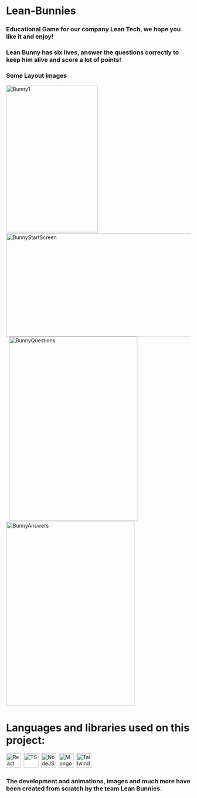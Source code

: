 # Lean-Bunnies

### Educational Game for our company Lean Tech, we hope you like it and enjoy! 

### Lean Bunny has six lives, answer the questions correctly to keep him alive and score a lot of points!

 ### Some Layout images

<div>
    <img src="https://scontent.feoh3-1.fna.fbcdn.net/v/t1.15752-9/462558165_918481570187987_4858754725877662361_n.png?_nc_cat=100&ccb=1-7&_nc_sid=9f807c&_nc_eui2=AeG2PmdHO01jT-0RzNRUP1yxuhu1VFP9zfO6G7VUU_3N87JLtofM0PygpCxUHIPiH92gIy5zvZH1z9GW3DV6sd-8&_nc_ohc=-xUafCNnYPwQ7kNvgEljGkn&_nc_ht=scontent.feoh3-1.fna&_nc_gid=AtcIBUvijHdU_suRqwFrLwT&oh=03_Q7cD1QHvFtmA-K4PYLm_rgiS3gU_aYyhPxtCz7F5p7jH30rD8A&oe=672BEC72" title="Bunny1" width="250" height="400"/>&nbsp;
<!--      <img src="https://scontent.feoh3-1.fna.fbcdn.net/v/t1.15752-9/462558165_918481570187987_4858754725877662361_n.png?_nc_cat=100&ccb=1-7&_nc_sid=9f807c&_nc_eui2=AeG2PmdHO01jT-0RzNRUP1yxuhu1VFP9zfO6G7VUU_3N87JLtofM0PygpCxUHIPiH92gIy5zvZH1z9GW3DV6sd-8&_nc_ohc=-xUafCNnYPwQ7kNvgEljGkn&_nc_ht=scontent.feoh3-1.fna&_nc_gid=AtcIBUvijHdU_suRqwFrLwT&oh=03_Q7cD1QHvFtmA-K4PYLm_rgiS3gU_aYyhPxtCz7F5p7jH30rD8A&oe=672BEC72](https://scontent.feoh3-1.fna.fbcdn.net/v/t1.15752-9/462546806_2818737374970794_7019227131517583139_n.png?stp=dst-png_s2048x2048&_nc_cat=101&ccb=1-7&_nc_sid=9f807c&_nc_eui2=AeEmVd7HYt-qbq4GpMnDSZ6y3MzsqqLPWn_czOyqos9afwZwJnrH-Zn6MVxjuQO_xkqcuof4lJ2Qi5TpMB9lMWJb&_nc_ohc=iNSYcLYdw74Q7kNvgFMmxuY&_nc_ht=scontent.feoh3-1.fna&_nc_gid=ALynoHmEJnbUcKhFCRPt1Nz&oh=03_Q7cD1QE6iH6KIfMMhTh49jD0kuy8FJXqqSzvXz-LgvKAqePS9w&oe=672BEBEA" title="Bunny1" width="250" height="180"/>&nbsp; -->
     <img src="https://scontent.feoh3-1.fna.fbcdn.net/v/t1.15752-9/462517862_593424179676389_809171719263095837_n.png?_nc_cat=107&ccb=1-7&_nc_sid=9f807c&_nc_eui2=AeFnqjCAct8bDbbQdY4_V6zMePEsDn7e3NV48SwOft7c1foByNDOqD7WmKx5DyitlcJ7txdXx1bbFCyyoQ_Pe-cD&_nc_ohc=tj2Upw6lgFgQ7kNvgEwB9n3&_nc_ht=scontent.feoh3-1.fna&_nc_gid=AshPOLg6iO0fC0RSA6iT4t5&oh=03_Q7cD1QFNTawbajW5pfCkGYIRvcgzn4uWwEAC_WFOd04Gz6Uwkg&oe=672BCF27" title="BunnyStartScreen" width="550" height="280""/>&nbsp;
     <img src="https://scontent.feoh3-1.fna.fbcdn.net/v/t1.15752-9/462224942_525897716729293_5321809430775230718_n.png?_nc_cat=102&ccb=1-7&_nc_sid=9f807c&_nc_eui2=AeE4y-1n47e5ERX1Rj16q6_F1MLqiv2PsenUwuqK_Y-x6XMJAPgGjFmlTCN8O6Y1bFw4mBD43gxxJivGjrc9JTR9&_nc_ohc=IITHbpxtHkoQ7kNvgHNhARC&_nc_ht=scontent.feoh3-1.fna&_nc_gid=AQauBaTLhcvaqkNjLm5gF_A&oh=03_Q7cD1QG7RodV3doCAJJUliOyyOoqv08H9hbTTp3Li7l_pHJ_JA&oe=672BD553" title="BunnyQuestions" width="350" height="500"/>&nbsp;
      <img src="https://scontent.feoh3-1.fna.fbcdn.net/v/t1.15752-9/462552351_2269664506726204_6346619333527732947_n.png?_nc_cat=107&ccb=1-7&_nc_sid=9f807c&_nc_eui2=AeG2VpLiiNKiUQ7wQTbIdwbIcVvN1bDsiqFxW83VsOyKof4cYG0rwZ5AjH7JJ2LSiV3ehje5PL8Et5QYqMLjxP6V&_nc_ohc=KcDpyAU9CB4Q7kNvgEpsCDb&_nc_ht=scontent.feoh3-1.fna&_nc_gid=A5CoLwOKJdhdmjnPgvtVz8I&oh=03_Q7cD1QGMCXk9C2Ozxbsq-A27M7dPRzIA8n7jDL0ZOyIGVXGvLA&oe=672BD10F" title="BunnyAnswers" width="350" height="500"/>&nbsp;
 </div>

 # Languages and libraries used on this project: 
<div>
    <img src="https://cdn.jsdelivr.net/gh/devicons/devicon/icons/react/react-original-wordmark.svg" title="React" width="40" height="40"/>&nbsp;
     <img src="https://cdn.jsdelivr.net/gh/devicons/devicon@latest/icons/typescript/typescript-original.svg" title="TS" width="40" height="40"/>&nbsp;
     <img src="https://cdn.jsdelivr.net/gh/devicons/devicon@latest/icons/nodejs/nodejs-original-wordmark.svg" title="NodeJS" width="40" height="40"/>&nbsp;
     <img src="https://cdn.jsdelivr.net/gh/devicons/devicon/icons/mongodb/mongodb-plain-wordmark.svg" title="MongoDB" width="40" height="40"/>&nbsp; 
    <img src="https://cdn.jsdelivr.net/gh/devicons/devicon@latest/icons/tailwindcss/tailwindcss-original.svg" title="TailwindCSS" alt="TailwindCSS" width="40" height="40"/>&nbsp;
 </div>

### The development and animations, images and much more have been created from scratch by the team Lean Bunnies.
